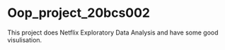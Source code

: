 # Oop_project_20bcs002
    
This project does Netflix Exploratory Data Analysis and have some good visulisation. 
